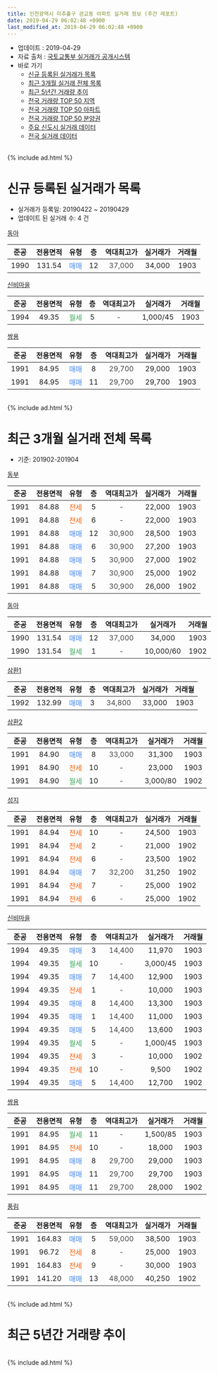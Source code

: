 ```yaml
---
title: 인천광역시 미추홀구 관교동 아파트 실거래 정보 (주간 레포트)
date: 2019-04-29 06:02:48 +0900
last_modified_at: 2019-04-29 06:02:48 +0900
---
```


* 업데이트 : 2019-04-29
* 자료 출처 : [국토교통부 실거래가 공개시스템](http://rt.molit.go.kr)
* 바로 가기
    * [신규 등록된 실거래가 목록](#신규-등록된-실거래가-목록)
    * [최근 3개월 실거래 전체 목록](#최근-3개월-실거래-전체-목록)
    * [최근 5년간 거래량 추이](#최근-5년간-거래량-추이)
    * [전국 거래량 TOP 50 지역](https://inasie.github.io/apt-trade-info/최근-3개월-전국에서-가장-거래가-많이-발생한-지역)
    * [전국 거래량 TOP 50 아파트](https://inasie.github.io/apt-trade-info/최근-3개월-전국에서-가장-거래가-많이-발생한-아파트)
    * [전국 거래량 TOP 50 분양권](https://inasie.github.io/apt-trade-info/최근-3개월-전국에서-가장-거래가-많이-발생한-분양권)
    * [주요 신도시 실거래 데이터](https://inasie.github.io/apt-trade-info/주요-신도시)
    * [전국 실거래 데이터](https://inasie.github.io/apt-trade-info/전국)
<br>
{% include ad.html %}
<br>

# 신규 등록된 실거래가 목록
* 실거래가 등록일: 20190422 ~ 20190429
* 업데이트 된 실거래 수: 4 건


[동아](https://search.naver.com/search.naver?query=%EC%9D%B8%EC%B2%9C%EA%B4%91%EC%97%AD%EC%8B%9C+%EB%AF%B8%EC%B6%94%ED%99%80%EA%B5%AC+%EA%B4%80%EA%B5%90%EB%8F%99+%EB%8F%99%EC%95%84)

|준공|전용면적|유형|층|역대최고가|실거래가|거래월|
|:---:|:---:|:---:|:---:|:---:|:---:|:---:|
|1990|131.54|<span style="color:#4285f3">매매</span>|12|<span style="color:#444444">37,000</span>|34,000|1903|

[신비마을](https://search.naver.com/search.naver?query=%EC%9D%B8%EC%B2%9C%EA%B4%91%EC%97%AD%EC%8B%9C+%EB%AF%B8%EC%B6%94%ED%99%80%EA%B5%AC+%EA%B4%80%EA%B5%90%EB%8F%99+%EC%8B%A0%EB%B9%84%EB%A7%88%EC%9D%84)

|준공|전용면적|유형|층|역대최고가|실거래가|거래월|
|:---:|:---:|:---:|:---:|:---:|:---:|:---:|
|1994|49.35|<span style="color:#34a853">월세</span>|5|<span style="color:#444444">-</span>|1,000/45|1903|

[쌍용](https://search.naver.com/search.naver?query=%EC%9D%B8%EC%B2%9C%EA%B4%91%EC%97%AD%EC%8B%9C+%EB%AF%B8%EC%B6%94%ED%99%80%EA%B5%AC+%EA%B4%80%EA%B5%90%EB%8F%99+%EC%8C%8D%EC%9A%A9)

|준공|전용면적|유형|층|역대최고가|실거래가|거래월|
|:---:|:---:|:---:|:---:|:---:|:---:|:---:|
|1991|84.95|<span style="color:#4285f3">매매</span>|8|<span style="color:#444444">29,700</span>|29,000|1903|
|1991|84.95|<span style="color:#4285f3">매매</span>|11|<span style="color:#444444">29,700</span>|29,700|1903|


<br>
{% include ad.html %}
<br>

# 최근 3개월 실거래 전체 목록
* 기준: 201902-201904


[동부](https://search.naver.com/search.naver?query=%EC%9D%B8%EC%B2%9C%EA%B4%91%EC%97%AD%EC%8B%9C+%EB%AF%B8%EC%B6%94%ED%99%80%EA%B5%AC+%EA%B4%80%EA%B5%90%EB%8F%99+%EB%8F%99%EB%B6%80)

|준공|전용면적|유형|층|역대최고가|실거래가|거래월|
|:---:|:---:|:---:|:---:|:---:|:---:|:---:|
|1991|84.88|<span style="color:#ff5a00">전세</span>|5|<span style="color:#444444">-</span>|22,000|1903|
|1991|84.88|<span style="color:#ff5a00">전세</span>|6|<span style="color:#444444">-</span>|22,000|1903|
|1991|84.88|<span style="color:#4285f3">매매</span>|12|<span style="color:#444444">30,900</span>|28,500|1903|
|1991|84.88|<span style="color:#4285f3">매매</span>|6|<span style="color:#444444">30,900</span>|27,200|1903|
|1991|84.88|<span style="color:#4285f3">매매</span>|5|<span style="color:#444444">30,900</span>|27,000|1902|
|1991|84.88|<span style="color:#4285f3">매매</span>|7|<span style="color:#444444">30,900</span>|25,000|1902|
|1991|84.88|<span style="color:#4285f3">매매</span>|5|<span style="color:#444444">30,900</span>|26,000|1902|

[동아](https://search.naver.com/search.naver?query=%EC%9D%B8%EC%B2%9C%EA%B4%91%EC%97%AD%EC%8B%9C+%EB%AF%B8%EC%B6%94%ED%99%80%EA%B5%AC+%EA%B4%80%EA%B5%90%EB%8F%99+%EB%8F%99%EC%95%84)

|준공|전용면적|유형|층|역대최고가|실거래가|거래월|
|:---:|:---:|:---:|:---:|:---:|:---:|:---:|
|1990|131.54|<span style="color:#4285f3">매매</span>|12|<span style="color:#444444">37,000</span>|34,000|1903|
|1990|131.54|<span style="color:#34a853">월세</span>|1|<span style="color:#444444">-</span>|10,000/60|1902|

[삼환1](https://search.naver.com/search.naver?query=%EC%9D%B8%EC%B2%9C%EA%B4%91%EC%97%AD%EC%8B%9C+%EB%AF%B8%EC%B6%94%ED%99%80%EA%B5%AC+%EA%B4%80%EA%B5%90%EB%8F%99+%EC%82%BC%ED%99%981)

|준공|전용면적|유형|층|역대최고가|실거래가|거래월|
|:---:|:---:|:---:|:---:|:---:|:---:|:---:|
|1992|132.99|<span style="color:#4285f3">매매</span>|3|<span style="color:#444444">34,800</span>|33,000|1903|

[삼환2](https://search.naver.com/search.naver?query=%EC%9D%B8%EC%B2%9C%EA%B4%91%EC%97%AD%EC%8B%9C+%EB%AF%B8%EC%B6%94%ED%99%80%EA%B5%AC+%EA%B4%80%EA%B5%90%EB%8F%99+%EC%82%BC%ED%99%982)

|준공|전용면적|유형|층|역대최고가|실거래가|거래월|
|:---:|:---:|:---:|:---:|:---:|:---:|:---:|
|1991|84.90|<span style="color:#4285f3">매매</span>|8|<span style="color:#444444">33,000</span>|31,300|1903|
|1991|84.90|<span style="color:#ff5a00">전세</span>|10|<span style="color:#444444">-</span>|23,000|1903|
|1991|84.90|<span style="color:#34a853">월세</span>|10|<span style="color:#444444">-</span>|3,000/80|1902|

[성지](https://search.naver.com/search.naver?query=%EC%9D%B8%EC%B2%9C%EA%B4%91%EC%97%AD%EC%8B%9C+%EB%AF%B8%EC%B6%94%ED%99%80%EA%B5%AC+%EA%B4%80%EA%B5%90%EB%8F%99+%EC%84%B1%EC%A7%80)

|준공|전용면적|유형|층|역대최고가|실거래가|거래월|
|:---:|:---:|:---:|:---:|:---:|:---:|:---:|
|1991|84.94|<span style="color:#ff5a00">전세</span>|10|<span style="color:#444444">-</span>|24,500|1903|
|1991|84.94|<span style="color:#ff5a00">전세</span>|2|<span style="color:#444444">-</span>|21,000|1902|
|1991|84.94|<span style="color:#ff5a00">전세</span>|6|<span style="color:#444444">-</span>|23,500|1902|
|1991|84.94|<span style="color:#4285f3">매매</span>|7|<span style="color:#444444">32,200</span>|31,250|1902|
|1991|84.94|<span style="color:#ff5a00">전세</span>|7|<span style="color:#444444">-</span>|25,000|1902|
|1991|84.94|<span style="color:#ff5a00">전세</span>|6|<span style="color:#444444">-</span>|25,000|1902|

[신비마을](https://search.naver.com/search.naver?query=%EC%9D%B8%EC%B2%9C%EA%B4%91%EC%97%AD%EC%8B%9C+%EB%AF%B8%EC%B6%94%ED%99%80%EA%B5%AC+%EA%B4%80%EA%B5%90%EB%8F%99+%EC%8B%A0%EB%B9%84%EB%A7%88%EC%9D%84)

|준공|전용면적|유형|층|역대최고가|실거래가|거래월|
|:---:|:---:|:---:|:---:|:---:|:---:|:---:|
|1994|49.35|<span style="color:#4285f3">매매</span>|3|<span style="color:#444444">14,400</span>|11,970|1903|
|1994|49.35|<span style="color:#34a853">월세</span>|10|<span style="color:#444444">-</span>|3,000/45|1903|
|1994|49.35|<span style="color:#4285f3">매매</span>|7|<span style="color:#444444">14,400</span>|12,900|1903|
|1994|49.35|<span style="color:#ff5a00">전세</span>|1|<span style="color:#444444">-</span>|10,000|1903|
|1994|49.35|<span style="color:#4285f3">매매</span>|8|<span style="color:#444444">14,400</span>|13,300|1903|
|1994|49.35|<span style="color:#4285f3">매매</span>|1|<span style="color:#444444">14,400</span>|11,000|1903|
|1994|49.35|<span style="color:#4285f3">매매</span>|5|<span style="color:#444444">14,400</span>|13,600|1903|
|1994|49.35|<span style="color:#34a853">월세</span>|5|<span style="color:#444444">-</span>|1,000/45|1903|
|1994|49.35|<span style="color:#ff5a00">전세</span>|3|<span style="color:#444444">-</span>|10,000|1902|
|1994|49.35|<span style="color:#ff5a00">전세</span>|10|<span style="color:#444444">-</span>|9,500|1902|
|1994|49.35|<span style="color:#4285f3">매매</span>|5|<span style="color:#444444">14,400</span>|12,700|1902|

[쌍용](https://search.naver.com/search.naver?query=%EC%9D%B8%EC%B2%9C%EA%B4%91%EC%97%AD%EC%8B%9C+%EB%AF%B8%EC%B6%94%ED%99%80%EA%B5%AC+%EA%B4%80%EA%B5%90%EB%8F%99+%EC%8C%8D%EC%9A%A9)

|준공|전용면적|유형|층|역대최고가|실거래가|거래월|
|:---:|:---:|:---:|:---:|:---:|:---:|:---:|
|1991|84.95|<span style="color:#34a853">월세</span>|11|<span style="color:#444444">-</span>|1,500/85|1903|
|1991|84.95|<span style="color:#ff5a00">전세</span>|10|<span style="color:#444444">-</span>|18,000|1903|
|1991|84.95|<span style="color:#4285f3">매매</span>|8|<span style="color:#444444">29,700</span>|29,000|1903|
|1991|84.95|<span style="color:#4285f3">매매</span>|11|<span style="color:#444444">29,700</span>|29,700|1903|
|1991|84.95|<span style="color:#4285f3">매매</span>|11|<span style="color:#444444">29,700</span>|28,000|1902|

[풍림](https://search.naver.com/search.naver?query=%EC%9D%B8%EC%B2%9C%EA%B4%91%EC%97%AD%EC%8B%9C+%EB%AF%B8%EC%B6%94%ED%99%80%EA%B5%AC+%EA%B4%80%EA%B5%90%EB%8F%99+%ED%92%8D%EB%A6%BC)

|준공|전용면적|유형|층|역대최고가|실거래가|거래월|
|:---:|:---:|:---:|:---:|:---:|:---:|:---:|
|1991|164.83|<span style="color:#4285f3">매매</span>|5|<span style="color:#444444">59,000</span>|38,500|1903|
|1991|96.72|<span style="color:#ff5a00">전세</span>|8|<span style="color:#444444">-</span>|25,000|1903|
|1991|164.83|<span style="color:#ff5a00">전세</span>|9|<span style="color:#444444">-</span>|30,000|1903|
|1991|141.20|<span style="color:#4285f3">매매</span>|13|<span style="color:#444444">48,000</span>|40,250|1902|


<br>
{% include ad.html %}
<br>

# 최근 5년간 거래량 추이


<div style="width:100%;">
    <canvas id="deal_progress" height="200"></canvas>
</div>

<script>
new Chart(document.getElementById("deal_progress"), {
    type: 'line',
    data: {
        labels: ['201404','201405','201406','201407','201408','201409','201410','201411','201412','201501','201502','201503','201504','201505','201506','201507','201508','201509','201510','201511','201512','201601','201602','201603','201604','201605','201606','201607','201608','201609','201610','201611','201612','201701','201702','201703','201704','201705','201706','201707','201708','201709','201710','201711','201712','201801','201802','201803','201804','201805','201806','201807','201808','201809','201810','201811','201812','201901','201902','201903','201904'],
        datasets: [{
            label: '매매',
            pointRadius: 1,
            data: [15, 20, 12, 10, 17, 22, 15, 11, 10, 12, 16, 27, 33, 32, 20, 31, 16, 21, 8, 7, 12, 12, 9, 11, 18, 13, 16, 3, 8, 21, 20, 5, 8, 12, 8, 11, 11, 16, 17, 10, 15, 12, 12, 11, 10, 14, 8, 14, 9, 10, 5, 6, 8, 12, 16, 8, 10, 3, 7, 13, 0],
            borderColor: "rgba(255, 201, 14, 1)",
            backgroundColor: "rgba(255, 201, 14, 0.5)",
            fill: false,
            lineTension: 0
        },{
            label: '전월세',
            pointRadius: 1,
            data: [5, 13, 10, 7, 6, 9, 6, 6, 10, 15, 10, 11, 12, 17, 15, 12, 10, 5, 16, 5, 10, 13, 11, 11, 7, 15, 9, 11, 13, 11, 14, 10, 5, 10, 10, 13, 6, 9, 12, 13, 12, 8, 8, 4, 11, 11, 12, 11, 11, 11, 5, 15, 7, 9, 8, 8, 7, 12, 8, 11, 0],
            borderColor: "rgba(0, 141, 185, 1)",
            backgroundColor: "rgba(0, 141, 185, 0.5)",
            fill: false,
            lineTension: 0
        }
        ]
    },
    options: {
        responsive: true,
        title: {
            display: false
        },
        tooltips: {
            mode: 'index',
            intersect: false
        },
        hover: {
            mode: 'nearest',
            intersect: true
        },
        scales: {
            xAxes: [{
                display: true,
                scaleLabel: {
                    display: true,
                    labelString: '년/월'
                }
            }],
            yAxes: [{
                display: true,
                ticks: {
                    suggestedMin: 0,
                },
                scaleLabel: {
                    display: true,
                    labelString: '실거래 수'
                }
            }]
        }
    }
});

</script>


<br>
{% include ad.html %}
<br>

